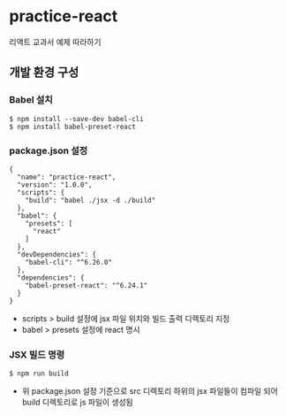 # practice-react

리액트 교과서 예제 따라하기

## 개발 환경 구성

### Babel 설치

```
$ npm install --save-dev babel-cli
$ npm install babel-preset-react
```

### package.json 설정

```
{
  "name": "practice-react",
  "version": "1.0.0",
  "scripts": {
    "build": "babel ./jsx -d ./build"
  },
  "babel": {
    "presets": [
      "react"
    ]
  },
  "devDependencies": {
    "babel-cli": "^6.26.0"
  },
  "dependencies": {
    "babel-preset-react": "^6.24.1"
  }
}
```
* scripts > build 설정에 jsx 파일 위치와 빌드 출력 디렉토리 지정
* babel > presets 설정에 react 명시

### JSX 빌드 명령

```
$ npm run build
```
* 위 package.json 설정 기준으로 src 디렉토리 하위의 jsx 파일들이 컴파일 되어 build 디렉토리로 js 파일이 생성됨
